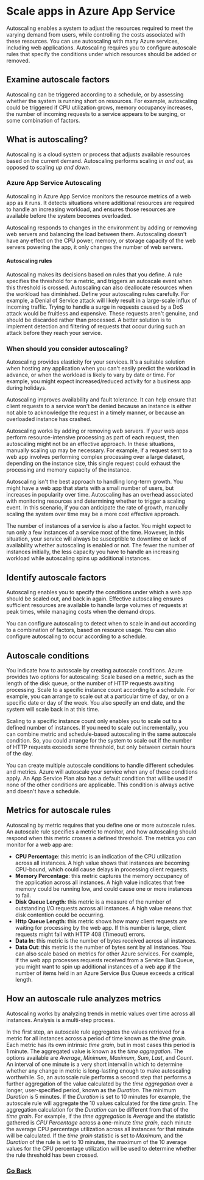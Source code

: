# Scale apps in Azure App Service
Autoscaling enables a system to adjust the resources required to meet the varying demand from users, while controlling the costs associated with these resources. You can use autoscaling with many Azure services, including web applications. Autoscaling requires you to configure autoscale rules that specify the conditions under which resources should be added or removed.

## Examine autoscale factors
Autoscaling can be triggered according to a schedule, or by assessing whether the system is running short on resources. For example, autoscaling could be triggered if CPU utilization grows, memory occupancy increases, the number of incoming requests to a service appears to be surging, or some combination of factors.

## What is autoscaling?
Autoscaling is a cloud system or process that adjusts available resources based on the current demand. Autoscaling performs scaling _in and out_, as opposed to scaling _up and down_.

### Azure App Service Autoscaling
Autoscaling in Azure App Service monitors the resource metrics of a web app as it runs. It detects situations where additional resources are required to handle an increasing workload, and ensures those resources are available before the system becomes overloaded.

Autoscaling responds to changes in the environment by adding or removing web servers and balancing the load between them. Autoscaling doesn't have any effect on the CPU power, memory, or storage capacity of the web servers powering the app, it only changes the number of web servers.

#### Autoscaling rules
Autoscaling makes its decisions based on rules that you define. A rule specifies the threshold for a metric, and triggers an autoscale event when this threshold is crossed. Autoscaling can also deallocate resources when the workload has diminished.
Define your autoscaling rules carefully. For example, a Denial of Service attack will likely result in a large-scale influx of incoming traffic. Trying to handle a surge in requests caused by a DoS attack would be fruitless and expensive. These requests aren't genuine, and should be discarded rather than processed. A better solution is to implement detection and filtering of requests that occur during such an attack before they reach your service.

### When should you consider autoscaling?
Autoscaling provides elasticity for your services. It's a suitable solution when hosting any application when you can't easily predict the workload in advance, or when the workload is likely to vary by date or time. For example, you might expect increased/reduced activity for a business app during holidays.

Autoscaling improves availability and fault tolerance. It can help ensure that client requests to a service won't be denied because an instance is either not able to acknowledge the request in a timely manner, or because an overloaded instance has crashed.

Autoscaling works by adding or removing web servers. If your web apps perform resource-intensive processing as part of each request, then autoscaling might not be an effective approach. In these situations, manually scaling up may be necessary. For example, if a request sent to a web app involves performing complex processing over a large dataset, depending on the instance size, this single request could exhaust the processing and memory capacity of the instance.

Autoscaling isn't the best approach to handling long-term growth. You might have a web app that starts with a small number of users, but increases in popularity over time. Autoscaling has an overhead associated with monitoring resources and determining whether to trigger a scaling event. In this scenario, if you can anticipate the rate of growth, manually scaling the system over time may be a more cost effective approach.

The number of instances of a service is also a factor. You might expect to run only a few instances of a service most of the time. However, in this situation, your service will always be susceptible to downtime or lack of availability whether autoscaling is enabled or not. The fewer the number of instances initially, the less capacity you have to handle an increasing workload while autoscaling spins up additional instances.

## Identify autoscale factors
Autoscaling enables you to specify the conditions under which a web app should be scaled out, and back in again. Effective autoscaling ensures sufficient resources are available to handle large volumes of requests at peak times, while managing costs when the demand drops.

You can configure autoscaling to detect when to scale in and out according to a combination of factors, based on resource usage. You can also configure autoscaling to occur according to a schedule.

## Autoscale conditions
You indicate how to autoscale by creating autoscale conditions. Azure provides two options for autoscaling:
Scale based on a metric, such as the length of the disk queue, or the number of HTTP requests awaiting processing.
Scale to a specific instance count according to a schedule. For example, you can arrange to scale out at a particular time of day, or on a specific date or day of the week. You also specify an end date, and the system will scale back in at this time.

Scaling to a specific instance count only enables you to scale out to a defined number of instances. If you need to scale out incrementally, you can combine metric and schedule-based autoscaling in the same autoscale condition. So, you could arrange for the system to scale out if the number of HTTP requests exceeds some threshold, but only between certain hours of the day.

You can create multiple autoscale conditions to handle different schedules and metrics. Azure will autoscale your service when any of these conditions apply. An App Service Plan also has a default condition that will be used if none of the other conditions are applicable. This condition is always active and doesn't have a schedule.

## Metrics for autoscale rules
Autoscaling by metric requires that you define one or more autoscale rules. An autoscale rule specifies a metric to monitor, and how autoscaling should respond when this metric crosses a defined threshold. The metrics you can monitor for a web app are:
- **CPU Percentage**: this metric is an indication of the CPU utilization across all instances. A high value shows that instances are becoming CPU-bound, which could cause delays in processing client requests.
- **Memory Percentage**: this metric captures the memory occupancy of the application across all instances. A high value indicates that free memory could be running low, and could cause one or more instances to fail.
- **Disk Queue Length**: this metric is a measure of the number of outstanding I/O requests across all instances. A high value means that disk contention could be occurring.
- **Http Queue Length**: this metric shows how many client requests are waiting for processing by the web app. If this number is large, client requests might fail with HTTP 408 (Timeout) errors.
- **Data In**: this metric is the number of bytes received across all instances.
- **Data Out**: this metric is the number of bytes sent by all instances.
You can also scale based on metrics for other Azure services. For example, if the web app processes requests received from a Service Bus Queue, you might want to spin up additional instances of a web app if the number of items held in an Azure Service Bus Queue exceeds a critical length.

## How an autoscale rule analyzes metrics
Autoscaling works by analyzing trends in metric values over time across all instances. Analysis is a multi-step process.

In the first step, an autoscale rule aggregates the values retrieved for a metric for all instances across a period of time known as the _time grain_. Each metric has its own intrinsic _time grain_, but in most cases this period is 1 minute. The aggregated value is known as the _time aggregation_. The options available are _Average_, _Minimum_, _Maximum_, _Sum_, _Last_, and _Count_.
An interval of one minute is a very short interval in which to determine whether any change in metric is long-lasting enough to make autoscaling worthwhile. So, an autoscale rule performs a second step that performs a further aggregation of the value calculated by the _time aggregation_ over a longer, user-specified period, known as the _Duration_. The minimum _Duration_ is 5 minutes. If the _Duration_ is set to 10 minutes for example, the autoscale rule will aggregate the 10 values calculated for the _time grain_.
The aggregation calculation for the _Duration_ can be different from that of the _time grain_. For example, if the _time aggregation_ is _Average_ and the statistic gathered is _CPU Percentage_ across a one-minute _time grain_, each minute the average CPU percentage utilization across all instances for that minute will be calculated. If the _time grain_ statistic is set to _Maximum_, and the _Duration_ of the rule is set to 10 minutes, the maximum of the 10 average values for the CPU percentage utilization will be used to determine whether the rule threshold has been crossed.

### [Go Back](../README.md)